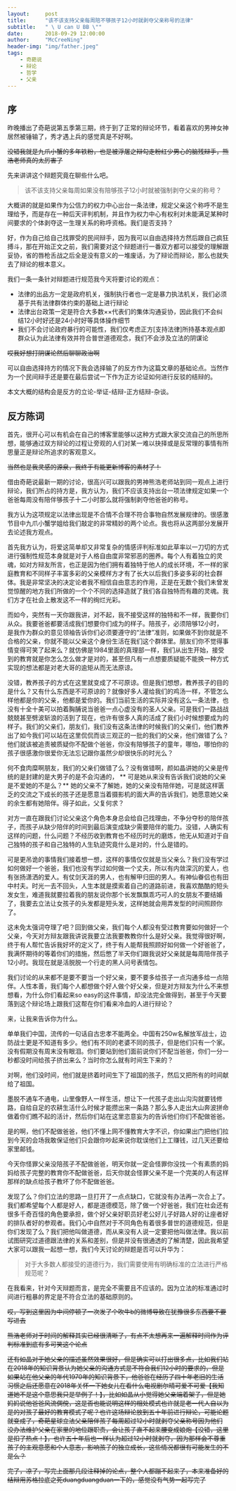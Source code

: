 ```yaml
---
layout:     post
title:      "该不该支持父亲每周陪不够孩子12小时就剥夺父亲称号的法律"
subtitle:   " \ U can U BB \""
date:       2018-09-29 12:00:00
author:     "McCreeNing"
header-img: "img/father.jpeg"
tags:
    - 奇葩说
    - 辩论
    - 哲学
    - 父亲
---
```


## 序

昨晚播出了奇葩说第五季第三期，终于到了正常的辩论环节，看着喜欢的男神女神居然被锤输了，秀才遇上兵的感觉真是不好啊。

~~没错我就是九爪小蟹的多年铁粉，也是被浮屠之辩勾走粉红少男心的脑残辩手，熊浩老师真的太厉害了~~

先来讲讲这个辩题究竟在聊些什么吧。

> 该不该支持父亲每周如果没有陪够孩子12小时就被强制剥夺父亲的称号？

大概讲的就是如果作为公信力的权力中心出台一条法律，规定父亲这个称呼不是生理给予，而是存在一种后天评判机制，并且作为权力中心有权利对未能满足某种时间要求的个体剥夺这一生理关系的称呼资格。我们是否支持？

好，作为自己给自己找罪受的民间辩手，因为我可以自由选择持方然后跟自己疯狂搏斗，那在开始正文之前，我们需要对这个辩题进行一番双方都可以接受的理解跟妥协，省的唇枪舌战之后全是没有意义的一堆废话，为了辩论而辩论，那么也就失去了辩论的根本意义。

我们一条一条针对辩题进行规范我今天将要讨论的观点：

- 法律的出品方一定是政府机关，强制执行者也一定是暴力执法机关，我们必须基于共有法律群体约束的基础上进行辩论
- 法律出台政策一定是符合大多数××代表们的集体沟通妥协，因此我们不会纠结12小时好还是24小时好等具体操作细节
- 我们不会讨论政府暴行的可能性，我们仅考虑正方[支持法律]所持基本观点即群众认为此法律有效并符合普世道德观念，我们不会涉及立法的阴谋论

~~哎我好想打阴谋论然后聊聊政治啊~~

可以自由选择持方的情况下我会选择输了的反方作为这篇文章的基础论点。当然作为一个民间辩手还是要在最后尝试一下作为正方论证如何进行反驳的结辩的。

本文大概的结构会是反方的立论-举证-结辩-正方结辩-杂谈。

## 反方陈词

首先，很开心可以有机会在自己的博客里能够以这种方式跟大家交流自己的所思所想，能够通过双方辩论的过程让旁观的人们对某一难以抉择或是反常理的事情有所思量正是辩论所追求的客观意义。

~~当然也是我灵感的源泉，我终于有能更新博客的素材了！~~

借由奇葩说最新一期的讨论，很高兴可以跟我的男神熊浩老师站到同一观点上进行辩论，我们所占的持方是，我方认为，我们不应该支持出台一项法律规定如果一个爸爸每周没有陪伴够孩子十二小时那么就将强制剥夺他爸爸的称号。

我方认为这项规定以法律出现是不合情不合理不符合事物自然发展规律的。很感激节目中九爪小蟹学姐给我们敲定的非常精妙的两个论点。我也将从这两部分发展开去论述我方观点。

首先我方认为，将爱这简单却又非常复杂的情感评判标准如此草率以一刀切的方式进行强制性规范本身就是对于人格自由度非常邪恶的圈养。每个人有着独立的灵魂，如对方辩友所言，也正是因为他们拥有着独特于他人的成长环境，不一样的家庭教育和不同样子丰富多彩的父亲模样方才有了长大以后我们多姿多彩的社会群体。我是非常坚决的决定论者我不相信自由意志的作用，正是在无数个我们未曾发觉惊醒的地方我们所做的一个个不同的选择造就了我们各自独特而有趣的灵魂。我们方才在社会上散发这不一样的绚烂光彩。

而如今，突然有一天你跟我讲，对不起，我不接受这样的独特和不一样，我要你们从众。我要爸爸都要活成我们想要你们成为的样子。陪孩子，必须陪够12小时，是我作为群众的意见领袖告诉你们必须要遵守的“法律”准则，如果做不到你就是不合格的父亲，你就不能以父亲这个身份生活在我们这个群体里。朋友们你不觉得事情变得可笑了起来么？就仿佛是1984里面的真理部一样，我们从出生开始，接受到的教育就是你怎么怎么做才是对的，甚至但凡有一点想要质疑能不能换一种方式实现的想法都是对老大哥的逾矩从而无法原谅。

没错，教养孩子的方式在这里就变成了不可原谅。但是我们想想，教养孩子的目的是什么？又有什么东西是不可原谅的？就像好多人灌给我们的鸡汤一样，不管怎么样他都是你的父亲，他都是爱你的。我们当前生活的实际并没有这么一条法律，也没有十全十美可以拍着胸脯说当爸爸一点心虚没有的圣人父亲。可是我们一路战战兢兢甚至劈波斩浪的活到了现在，也许有很多人真的活成了我们小时候想要成为的样子。我们的父亲们，朋友们，我们没有这条法律的时候我们的父亲们，他们教养出了如今我们可以站在这里侃侃而谈三观正的一批的我们的父亲，他们做错了么？他们就该被追责被质疑你不配做个爸爸，你没有陪够孩子的童年，哪怕，哪怕你的孩子很感激你很爱你无法忘记跟你虽然少却很快乐的时光么？

何不食肉糜啊朋友，我们的父亲们做错了么？没有做错啊，颜如晶讲她的父亲是传统的是封建的是大男子的是不会沟通的，
** 可是她从来没有告诉我们说她的父亲是不爱她的不是么？**
她的父亲不了解她，她的父亲没有陪伴她，可是就这样匮乏的交流之下成长的孩子还是愿意当着摄影机的面大声的告诉我们，她愿意她父亲的余生都有她陪伴。得子如此，父复何求？

对方一直在跟我们讨论父亲这个角色本身总会给自己找理由，不争分夺秒的陪伴孩子，而孩子从缺少陪伴的时间到最后演变成缺少需要陪伴的能力。没错，人确实有这样的问题，什么问题？不经历收到教育也不经历时光的磨炼，他无从知道对于自己独特的孩子和自己独特的人生轨迹究竟什么是对的，什么是错的。

可是更吊诡的事情我们接着想一想，这样的事情仅仅就是当父亲么？我们没有学过如何做好一个爸爸，我们也没有学过如何做一个丈夫，所以有内敛深沉的爱人，也有张扬潇洒的爱人。有仗剑天涯的男人，也有解甲归田的男人。有神仙眷侣也有田中村夫。时光一去不回头，人生本就是摸索着自己的道路前进，我喜欢酷酷的短头发女生，难道我就要拉着我的朋友说你那个长发飘飘乖巧可人的女朋友不要结婚了，我要去立法让女孩子的头发都是短头发，这样她就会用弄发型的时间照顾你了。

这未免太强词夺理了吧？回到做父亲，我们每个人都没有受过教育要如何做好一个父亲，今天对方辩友跟我讲说我要立法我要教教你什么是好父亲。我觉得很好啊，终于有人帮忙告诉我好坏的定义了，终于有人能帮我照顾好如何做一个好爸爸了，我满怀期待的等着你们的措施，然后憋了半天你们跟我说好父亲就是每周陪伴孩子12小时。我现在就是活脱脱一个行走的黑人问号表情包。

我们讨论的从来都不是要不要当一个好父亲，要不要多给孩子一点沟通多给一点陪伴。人性本善，我们每个人都想做个好人做个好父亲，但是对方辩友为什么不来想想看，为什么你们看起来so easy的这件事情，却没法完全做得到，甚至于今天要落到这个辩论场上跟我们这帮在你们看来冷血的人进行辩论？

来，让我来告诉你为什么。

单单我们中国，流传的一句话自古忠孝不能两全。中国有250w名解放军战士，边防战士更是不知道有多少。他们有不同的老婆不同的孩子，但是他们只有一个家。没有假期没有周末没有眼泪。你们要站到他们面前说你们不配当爸爸，你们一分一秒都没时间给孩子挤出来么？当时你怎么就有时间生下来的？

对啊，他们没时间，他们就是挤着时间生下了祖国的孩子，然后又把所有的时间献给了祖国。

墨脱不通车不通电，山里像野人一样生活，想让下一代孩子走出山沟沟就要钱修路，自给自足的农耕生活什么时候才能攒出来一条路？那么多人走出大山奔波拼命做着你们瞧不起的活计，然后你们站在这里恣意妄为的告诉他们你们不配做爸爸。

是的啊，他们不配做爸爸，他们不懂上网不懂教育大字不识，你如果出门把他们拉到今天的会场我敢保证他们只会跟你吵起来说你耽误他们上工赚钱，过几天还要给家里邮钱。

今天你怪罪父亲没陪孩子不配做爸爸，明天你就一定会怪罪你没找一个有素质的妈妈给孩子完整的教育你不配做爸爸，后天你就会怪罪父亲不是一个完美的人有这样那样的缺点给孩子教坏了你不配做爸爸。

发现了么？你们立法的思路一旦打开了一点点缺口，它就没有办法再一次合上了。我们都希望每个人都是好人，都是道德模范，除了做一个好爸爸，我们在社会还有很多千奇百怪的角色要承担，做个好父亲好职员好老公好儿子好路人好的让座者好的排队者好的参观者。我们心中自然对于不同角色有着很多普世的道德规范，但是你们发现了么？我们把他叫做道德，而从来没有人说一定要把他叫做法律。我以前试图研究过道德跟法律的关系和差别，但是并没有很通透的了解清楚，因此我希望大家可以跟我一起想一想，我们今天讨论的辩题是否可以升华为：

> 对于大多数人都接受的道德行为，我们需要使用有明确标准的立法进行严格规范呢？

在我看来，针对今天辩题而言，是完全不需要且不应该的。因为立法的标准通过时间进行粗暴的界定是不符合立法的基础原则的。

~~哎，写到这里因为中间停顿了一次发了个吹牛b的微博导致在犹豫很多东西要不要写进去~~

~~熊浩老师对于时间的解释其实已经很清晰了，有点不太想再来一遍解释时间作为评判标准到底有多可笑这个论点~~

~~还有如晶对于她父亲的描述虽然效果很好，但是确实可以打出很多点，比如我们站在2018年的知识背景认为她父亲的沟通方式是不符合我们12小时的要求的，但是如果站在他父亲的年代1970年的知识背景下，他爸爸在经历了四十年老旧的生活习惯之后还愿意在2018年关怀一下她女儿在看什么电视剧尔晴可爱不可爱【我知道她不是这个意思我只是举例子！】，比如如晶从小觉得她父亲端着架子，但是她妈妈说他爸爸风流倜傥，这是否也能说明这样的相处模式也许就是老一代人自以为是的对孩子最好的教育模式了呢？也许这场辩论放到五十年前进行辩论，可能论题就变成了，奇葩星球立法父亲陪伴孩子每周超过12小时就剥夺父亲称号因为他们没办法维护父亲在家里的地位跟职责，会让孩子直不起来腰变成娘炮【没错，这里是扣了热点！】，也许五十年后也一样认为超过12小时就剥夺，因为那样会不尊重孩子的主观意愿和个人意志，影响孩子的独立成长，这些情况都很有可能发生的不是么？~~

~~完了，凉了，写完上面那几段注释掉的论点，整个人都蹦不起来了，本来准备好的结辩用苏格拉底之死duangduangduan一下的，感觉没有气势一起写完了~~
